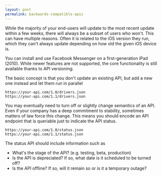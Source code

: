 ```yaml
---
layout: post
permalink: backwards-compatible-apis
---
```


While the majority of your end-users will update to the most recent update within a few weeks, there will always be a subset of users who won't. This can have multiple reasons. Often it is related to the iOS version they run, which they can't always update depending on how old the given iOS device is.

You can install and use Facebook Messenger on a first-generation iPad (2010). While newer features are not supported, the core functionality is still available thanks to API versioning.

The basic concept is that you don't update an existing API, but add a new one instead and let them run in parallel

```
https://your-api.com/1.0/drivers.json
https://your-api.com/1.1/drivers.json
```

You may eventually need to turn off or slightly change semantics of an API. Even if your company has a deep commitment to stability, sometimes matters of law force this change. This means you should encode an API endpoint that is queriable just to indicate the API status. 

```
https://your-api.com/1.0/status.json
https://your-api.com/1.1/status.json
```

The status API should include information such as

 - What's the stage of the API? (e.g. testing, beta, production)
 - Is the API is depreciated? If so, what date is it scheduled to be turned off?
 - Is the API offline? If so, will it remain so or is it a temporary outage?


 

